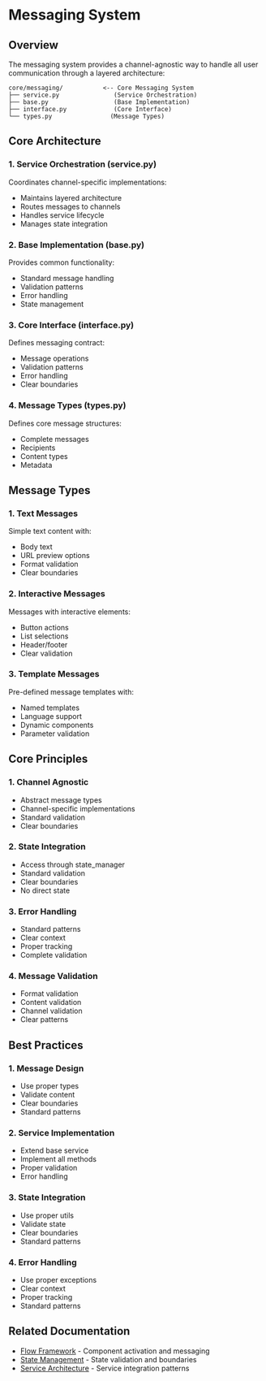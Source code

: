# Messaging System

## Overview

The messaging system provides a channel-agnostic way to handle all user communication through a layered architecture:

```
core/messaging/           <-- Core Messaging System
├── service.py               (Service Orchestration)
├── base.py                  (Base Implementation)
├── interface.py             (Core Interface)
└── types.py                (Message Types)
```

## Core Architecture

### 1. Service Orchestration (service.py)
Coordinates channel-specific implementations:
- Maintains layered architecture
- Routes messages to channels
- Handles service lifecycle
- Manages state integration

### 2. Base Implementation (base.py)
Provides common functionality:
- Standard message handling
- Validation patterns
- Error handling
- State management

### 3. Core Interface (interface.py)
Defines messaging contract:
- Message operations
- Validation patterns
- Error handling
- Clear boundaries

### 4. Message Types (types.py)
Defines core message structures:
- Complete messages
- Recipients
- Content types
- Metadata

## Message Types

### 1. Text Messages
Simple text content with:
- Body text
- URL preview options
- Format validation
- Clear boundaries

### 2. Interactive Messages
Messages with interactive elements:
- Button actions
- List selections
- Header/footer
- Clear validation

### 3. Template Messages
Pre-defined message templates with:
- Named templates
- Language support
- Dynamic components
- Parameter validation

## Core Principles

### 1. Channel Agnostic
- Abstract message types
- Channel-specific implementations
- Standard validation
- Clear boundaries

### 2. State Integration
- Access through state_manager
- Standard validation
- Clear boundaries
- No direct state

### 3. Error Handling
- Standard patterns
- Clear context
- Proper tracking
- Complete validation

### 4. Message Validation
- Format validation
- Content validation
- Channel validation
- Clear patterns

## Best Practices

### 1. Message Design
- Use proper types
- Validate content
- Clear boundaries
- Standard patterns

### 2. Service Implementation
- Extend base service
- Implement all methods
- Proper validation
- Error handling

### 3. State Integration
- Use proper utils
- Validate state
- Clear boundaries
- Standard patterns

### 4. Error Handling
- Use proper exceptions
- Clear context
- Proper tracking
- Standard patterns

## Related Documentation

- [Flow Framework](flow-framework.md) - Component activation and messaging
- [State Management](state-manager.md) - State validation and boundaries
- [Service Architecture](api-services.md) - Service integration patterns
